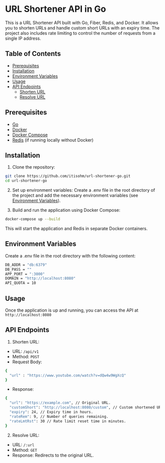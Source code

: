 # URL Shortener API in Go

This is a URL Shortener API built with Go, Fiber, Redis, and Docker. It allows you to shorten URLs and handle custom short URLs with an expiry time. The project also includes rate limiting to control the number of requests from a single IP address.

## Table of Contents
- [Prerequisites](#prerequisites)
- [Installation](#installation)
- [Environment Variables](#environment-variables)
- [Usage](#usage)
- [API Endpoints](#api-endpoints)
  - [Shorten URL](#shorten-url)
  - [Resolve URL](#resolve-url)

## Prerequisites

- [Go](https://golang.org/doc/install)
- [Docker](https://docs.docker.com/get-docker/)
- [Docker Compose](https://docs.docker.com/compose/install/)
- [Redis](https://redis.io/download) (if running locally without Docker)

## Installation

1. Clone the repository:

```bash
git clone https://github.com/itisohm/url-shortener-go.git
cd url-shortener-go
```
2. Set up environment variables:
Create a .env file in the root directory of the project and add the necessary environment variables (see [Environment Variables](#environment-variables)).

3. Build and run the application using Docker Compose:
   
```bash
docker-compose up --build
```
This will start the application and Redis in separate Docker containers.

## Environment Variables
Create a .env file in the root directory with the following content:
```bash
DB_ADDR = "db:6379"
DB_PASS = ""
APP_PORT = ":3000"
DOMAIN = "http://localhost:8080"
API_QUOTA = 10
```

## Usage
Once the application is up and running, you can access the API at `http://localhost:8080`

## API Endpoints
1. Shorten URL:
- URL: `/api/v1`
- Method: `POST`
- Request Body:

```bash
{
  "url" : "https://www.youtube.com/watch?v=dQw4w9WgXcQ"
}
```
- Response:

```bash
{
  "url": "https://example.com", // Original URL.
  "customShort": "http://localhost:8080/custom", // Custom shortened URL.
  "expiry": 24, // Expiry time in hours.
  "rateRem": 9, // Number of queries remaining.
  "rateLmtRst": 30 // Rate limit reset time in minutes.
}
```

2. Resolve URL:
- URL: `/:url`
- Method: `GET`
- Response: Redirects to the original URL.
